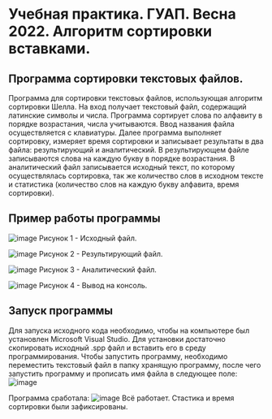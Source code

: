 # Учебная практика. ГУАП. Весна 2022. Алгоритм сортировки вставками.
## Программа сортировки текстовых файлов.
Программа для сортировки текстовых файлов, использующая алгоритм сортировки Шелла. На вход получает текстовый файл, содержащий латинские символы и числа. 
Программа сортирует слова по алфавиту в порядке возрастания, числа учитываются. Ввод названия файла осуществляется с клавиатуры. 
Далее программа выполняет сортировку, измеряет время сортировки и записывает результаты в два файла: результирующий и аналитический. 
В результирующем файле записываются слова на каждую букву в порядке возрастания. В аналитический файл записывается исходный текст, по которому осуществлялась 
сортировка, так же количество слов в исходном тексте и статистика (количество слов на каждую букву алфавита, время сортировки).
## Пример работы программы

![image](https://user-images.githubusercontent.com/106693053/171522446-e4cdca97-35b5-40e0-9276-c0f310df685b.png)
Рисунок 1 - Исходный файл.


![image](https://user-images.githubusercontent.com/106693053/171522471-bb9b603d-34f0-41c1-b4a3-f457599c6348.png)
Рисунок 2 - Результирующий файл.


![image](https://user-images.githubusercontent.com/106693053/171522501-e73b0f77-60ab-4ac5-a71d-3eeb056b8f69.png)
Рисунок 3 - Аналитический файл.


![image](https://user-images.githubusercontent.com/106693053/171522567-a5a913d4-34da-4213-a103-8838beecdee2.png)
Рисунок 4 - Вывод на консоль.

## Запуск программы

Для запуска исходного кода необходимо, чтобы на компьютере был установлен Microsoft Visual Studio.
Для установки достаточно скопировать исходный .spp файл и вставить его в среду программирования.
Чтобы запустить программу, необходимо переместить текстовый файл в папку хранящую программу, после чего запустить программу и прописать имя файла в следующее поле: 
![image](https://user-images.githubusercontent.com/106693053/171522694-09fd0455-7982-46c9-a5ca-0682b840121f.png)

Программа сработала:
![image](https://user-images.githubusercontent.com/106693053/171522817-86abe48a-cfed-47bd-a0f5-f518cf4ba3bc.png)
Всё работает. Стастика и время сортировки были зафиксированы.
